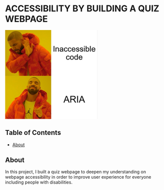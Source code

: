 <h1>ACCESSIBILITY BY BUILDING A QUIZ WEBPAGE</h1>
<a href="https://github.com/Huclark/memes">
  <img src="https://github.com/Huclark/memes/blob/main/webpage_accessibility-meme.png?raw=true" alt="A meme on using Typography" width="300" />
</a>

<h2>Table of Contents</h2>
<ul>
  <li>
    <a href="#about">
	  About
	</a>
  </li>	
</ul>

<h2 id="about">
  About
</h2>
<p>In this project, I built a quiz webpage to deepen my understanding on webpage accessibility in order to improve user experience for everyone including people with disabilities.</p>
